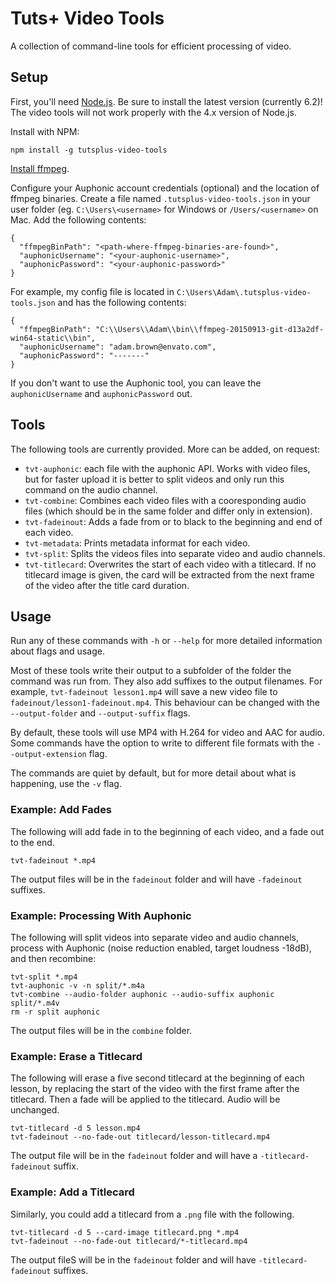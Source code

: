# Tuts+ Video Tools

A collection of command-line tools for efficient processing of video.

## Setup

First, you'll need [Node.js](https://nodejs.org/en/). Be sure to install the latest version (currently 6.2)! The video tools will not work properly with the 4.x version of Node.js.

Install with NPM:

    npm install -g tutsplus-video-tools


[Install ffmpeg](https://ffmpeg.org/download.html).

Configure your Auphonic account credentials (optional) and the location of ffmpeg binaries. Create a file named `.tutsplus-video-tools.json` in your user folder (eg. `C:\Users\<username>` for Windows or `/Users/<username>` on Mac. Add the following contents:

    {
      "ffmpegBinPath": "<path-where-ffmpeg-binaries-are-found>",
      "auphonicUsername": "<your-auphonic-username>",
      "auphonicPassword": "<your-auphonic-password>"
    }

For example, my config file is located in `C:\Users\Adam\.tutsplus-video-tools.json` and has the following contents:

    {
      "ffmpegBinPath": "C:\\Users\\Adam\\bin\\ffmpeg-20150913-git-d13a2df-win64-static\\bin",
      "auphonicUsername": "adam.brown@envato.com",
      "auphonicPassword": "-------"
    }

If you don't want to use the Auphonic tool, you can leave the `auphonicUsername` and `auphonicPassword` out.



## Tools

The following tools are currently provided. More can be added, on request:

 - `tvt-auphonic`:  each file with the auphonic API. Works with video files, but for faster upload it is better to split videos and only run this command on the audio channel.
 - `tvt-combine`: Combines each video files with a cooresponding audio files (which should be in the same folder and differ only in extension).
 - `tvt-fadeinout`: Adds a fade from or to black to the beginning and end of each video.
 - `tvt-metadata`: Prints metadata informat for each video.
 - `tvt-split`: Splits the videos files into separate video and audio channels.
 - `tvt-titlecard`: Overwrites the start of each video with a titlecard. If no titlecard image is given, the card will be extracted from the next frame of the video after the title card duration.

## Usage

Run any of these commands with `-h` or `--help` for more detailed information about flags and usage.

Most of these tools write their output to a subfolder of the folder the command was run from. They also add suffixes to the output filenames. For example, `tvt-fadeinout lesson1.mp4` will save a new video file to `fadeinout/lesson1-fadeinout.mp4`. This behaviour can be changed with the `--output-folder` and `--output-suffix` flags.

By default, these tools will use MP4 with H.264 for video and AAC for audio. Some commands have the option to write to different file formats with the `--output-extension` flag.

The commands are quiet by default, but for more detail about what is happening, use the `-v` flag.

### Example: Add Fades

The following will add fade in to the beginning of each video, and a fade out to the end.

    tvt-fadeinout *.mp4

The output files will be in the `fadeinout` folder and will have `-fadeinout` suffixes.

### Example: Processing With Auphonic

The following will split videos into separate video and audio channels, process with Auphonic (noise reduction enabled, target loudness -18dB), and then recombine:

    tvt-split *.mp4
    tvt-auphonic -v -n split/*.m4a
    tvt-combine --audio-folder auphonic --audio-suffix auphonic split/*.m4v
    rm -r split auphonic

The output files will be in the `combine` folder.

### Example: Erase a Titlecard

The following will erase a five second titlecard at the beginning of each lesson, by replacing the start of the video with the first frame after the titlecard. Then a fade will be applied to the titlecard. Audio will be unchanged.

    tvt-titlecard -d 5 lesson.mp4
    tvt-fadeinout --no-fade-out titlecard/lesson-titlecard.mp4

The output file will be in the `fadeinout` folder and will have a `-titlecard-fadeinout` suffix.


### Example: Add a Titlecard

Similarly, you could add a titlecard from a `.png` file with the following.

    tvt-titlecard -d 5 --card-image titlecard.png *.mp4
    tvt-fadeinout --no-fade-out titlecard/*-titlecard.mp4

The output fileS will be in the `fadeinout` folder and will have `-titlecard-fadeinout` suffixes.
